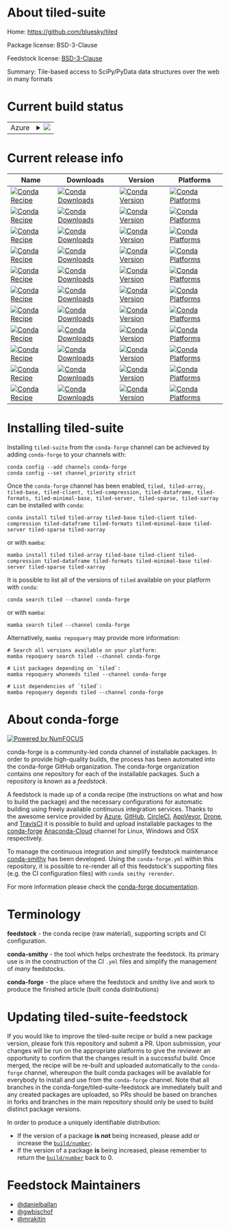 About tiled-suite
=================

Home: https://github.com/bluesky/tiled

Package license: BSD-3-Clause

Feedstock license: [BSD-3-Clause](https://github.com/conda-forge/tiled-suite-feedstock/blob/main/LICENSE.txt)

Summary: Tile-based access to SciPy/PyData data structures over the web in many formats

Current build status
====================


<table>
    
  <tr>
    <td>Azure</td>
    <td>
      <details>
        <summary>
          <a href="https://dev.azure.com/conda-forge/feedstock-builds/_build/latest?definitionId=16559&branchName=main">
            <img src="https://dev.azure.com/conda-forge/feedstock-builds/_apis/build/status/tiled-suite-feedstock?branchName=main">
          </a>
        </summary>
        <table>
          <thead><tr><th>Variant</th><th>Status</th></tr></thead>
          <tbody><tr>
              <td>linux_64_python3.10.____cpython</td>
              <td>
                <a href="https://dev.azure.com/conda-forge/feedstock-builds/_build/latest?definitionId=16559&branchName=main">
                  <img src="https://dev.azure.com/conda-forge/feedstock-builds/_apis/build/status/tiled-suite-feedstock?branchName=main&jobName=linux&configuration=linux_64_python3.10.____cpython" alt="variant">
                </a>
              </td>
            </tr><tr>
              <td>linux_64_python3.7.____cpython</td>
              <td>
                <a href="https://dev.azure.com/conda-forge/feedstock-builds/_build/latest?definitionId=16559&branchName=main">
                  <img src="https://dev.azure.com/conda-forge/feedstock-builds/_apis/build/status/tiled-suite-feedstock?branchName=main&jobName=linux&configuration=linux_64_python3.7.____cpython" alt="variant">
                </a>
              </td>
            </tr><tr>
              <td>linux_64_python3.8.____cpython</td>
              <td>
                <a href="https://dev.azure.com/conda-forge/feedstock-builds/_build/latest?definitionId=16559&branchName=main">
                  <img src="https://dev.azure.com/conda-forge/feedstock-builds/_apis/build/status/tiled-suite-feedstock?branchName=main&jobName=linux&configuration=linux_64_python3.8.____cpython" alt="variant">
                </a>
              </td>
            </tr><tr>
              <td>linux_64_python3.9.____cpython</td>
              <td>
                <a href="https://dev.azure.com/conda-forge/feedstock-builds/_build/latest?definitionId=16559&branchName=main">
                  <img src="https://dev.azure.com/conda-forge/feedstock-builds/_apis/build/status/tiled-suite-feedstock?branchName=main&jobName=linux&configuration=linux_64_python3.9.____cpython" alt="variant">
                </a>
              </td>
            </tr><tr>
              <td>osx_64_python3.10.____cpython</td>
              <td>
                <a href="https://dev.azure.com/conda-forge/feedstock-builds/_build/latest?definitionId=16559&branchName=main">
                  <img src="https://dev.azure.com/conda-forge/feedstock-builds/_apis/build/status/tiled-suite-feedstock?branchName=main&jobName=osx&configuration=osx_64_python3.10.____cpython" alt="variant">
                </a>
              </td>
            </tr><tr>
              <td>osx_64_python3.7.____cpython</td>
              <td>
                <a href="https://dev.azure.com/conda-forge/feedstock-builds/_build/latest?definitionId=16559&branchName=main">
                  <img src="https://dev.azure.com/conda-forge/feedstock-builds/_apis/build/status/tiled-suite-feedstock?branchName=main&jobName=osx&configuration=osx_64_python3.7.____cpython" alt="variant">
                </a>
              </td>
            </tr><tr>
              <td>osx_64_python3.8.____cpython</td>
              <td>
                <a href="https://dev.azure.com/conda-forge/feedstock-builds/_build/latest?definitionId=16559&branchName=main">
                  <img src="https://dev.azure.com/conda-forge/feedstock-builds/_apis/build/status/tiled-suite-feedstock?branchName=main&jobName=osx&configuration=osx_64_python3.8.____cpython" alt="variant">
                </a>
              </td>
            </tr><tr>
              <td>osx_64_python3.9.____cpython</td>
              <td>
                <a href="https://dev.azure.com/conda-forge/feedstock-builds/_build/latest?definitionId=16559&branchName=main">
                  <img src="https://dev.azure.com/conda-forge/feedstock-builds/_apis/build/status/tiled-suite-feedstock?branchName=main&jobName=osx&configuration=osx_64_python3.9.____cpython" alt="variant">
                </a>
              </td>
            </tr><tr>
              <td>win_64_python3.10.____cpython</td>
              <td>
                <a href="https://dev.azure.com/conda-forge/feedstock-builds/_build/latest?definitionId=16559&branchName=main">
                  <img src="https://dev.azure.com/conda-forge/feedstock-builds/_apis/build/status/tiled-suite-feedstock?branchName=main&jobName=win&configuration=win_64_python3.10.____cpython" alt="variant">
                </a>
              </td>
            </tr><tr>
              <td>win_64_python3.7.____cpython</td>
              <td>
                <a href="https://dev.azure.com/conda-forge/feedstock-builds/_build/latest?definitionId=16559&branchName=main">
                  <img src="https://dev.azure.com/conda-forge/feedstock-builds/_apis/build/status/tiled-suite-feedstock?branchName=main&jobName=win&configuration=win_64_python3.7.____cpython" alt="variant">
                </a>
              </td>
            </tr><tr>
              <td>win_64_python3.8.____cpython</td>
              <td>
                <a href="https://dev.azure.com/conda-forge/feedstock-builds/_build/latest?definitionId=16559&branchName=main">
                  <img src="https://dev.azure.com/conda-forge/feedstock-builds/_apis/build/status/tiled-suite-feedstock?branchName=main&jobName=win&configuration=win_64_python3.8.____cpython" alt="variant">
                </a>
              </td>
            </tr><tr>
              <td>win_64_python3.9.____cpython</td>
              <td>
                <a href="https://dev.azure.com/conda-forge/feedstock-builds/_build/latest?definitionId=16559&branchName=main">
                  <img src="https://dev.azure.com/conda-forge/feedstock-builds/_apis/build/status/tiled-suite-feedstock?branchName=main&jobName=win&configuration=win_64_python3.9.____cpython" alt="variant">
                </a>
              </td>
            </tr>
          </tbody>
        </table>
      </details>
    </td>
  </tr>
</table>

Current release info
====================

| Name | Downloads | Version | Platforms |
| --- | --- | --- | --- |
| [![Conda Recipe](https://img.shields.io/badge/recipe-tiled-green.svg)](https://anaconda.org/conda-forge/tiled) | [![Conda Downloads](https://img.shields.io/conda/dn/conda-forge/tiled.svg)](https://anaconda.org/conda-forge/tiled) | [![Conda Version](https://img.shields.io/conda/vn/conda-forge/tiled.svg)](https://anaconda.org/conda-forge/tiled) | [![Conda Platforms](https://img.shields.io/conda/pn/conda-forge/tiled.svg)](https://anaconda.org/conda-forge/tiled) |
| [![Conda Recipe](https://img.shields.io/badge/recipe-tiled--array-green.svg)](https://anaconda.org/conda-forge/tiled-array) | [![Conda Downloads](https://img.shields.io/conda/dn/conda-forge/tiled-array.svg)](https://anaconda.org/conda-forge/tiled-array) | [![Conda Version](https://img.shields.io/conda/vn/conda-forge/tiled-array.svg)](https://anaconda.org/conda-forge/tiled-array) | [![Conda Platforms](https://img.shields.io/conda/pn/conda-forge/tiled-array.svg)](https://anaconda.org/conda-forge/tiled-array) |
| [![Conda Recipe](https://img.shields.io/badge/recipe-tiled--base-green.svg)](https://anaconda.org/conda-forge/tiled-base) | [![Conda Downloads](https://img.shields.io/conda/dn/conda-forge/tiled-base.svg)](https://anaconda.org/conda-forge/tiled-base) | [![Conda Version](https://img.shields.io/conda/vn/conda-forge/tiled-base.svg)](https://anaconda.org/conda-forge/tiled-base) | [![Conda Platforms](https://img.shields.io/conda/pn/conda-forge/tiled-base.svg)](https://anaconda.org/conda-forge/tiled-base) |
| [![Conda Recipe](https://img.shields.io/badge/recipe-tiled--client-green.svg)](https://anaconda.org/conda-forge/tiled-client) | [![Conda Downloads](https://img.shields.io/conda/dn/conda-forge/tiled-client.svg)](https://anaconda.org/conda-forge/tiled-client) | [![Conda Version](https://img.shields.io/conda/vn/conda-forge/tiled-client.svg)](https://anaconda.org/conda-forge/tiled-client) | [![Conda Platforms](https://img.shields.io/conda/pn/conda-forge/tiled-client.svg)](https://anaconda.org/conda-forge/tiled-client) |
| [![Conda Recipe](https://img.shields.io/badge/recipe-tiled--compression-green.svg)](https://anaconda.org/conda-forge/tiled-compression) | [![Conda Downloads](https://img.shields.io/conda/dn/conda-forge/tiled-compression.svg)](https://anaconda.org/conda-forge/tiled-compression) | [![Conda Version](https://img.shields.io/conda/vn/conda-forge/tiled-compression.svg)](https://anaconda.org/conda-forge/tiled-compression) | [![Conda Platforms](https://img.shields.io/conda/pn/conda-forge/tiled-compression.svg)](https://anaconda.org/conda-forge/tiled-compression) |
| [![Conda Recipe](https://img.shields.io/badge/recipe-tiled--dataframe-green.svg)](https://anaconda.org/conda-forge/tiled-dataframe) | [![Conda Downloads](https://img.shields.io/conda/dn/conda-forge/tiled-dataframe.svg)](https://anaconda.org/conda-forge/tiled-dataframe) | [![Conda Version](https://img.shields.io/conda/vn/conda-forge/tiled-dataframe.svg)](https://anaconda.org/conda-forge/tiled-dataframe) | [![Conda Platforms](https://img.shields.io/conda/pn/conda-forge/tiled-dataframe.svg)](https://anaconda.org/conda-forge/tiled-dataframe) |
| [![Conda Recipe](https://img.shields.io/badge/recipe-tiled--formats-green.svg)](https://anaconda.org/conda-forge/tiled-formats) | [![Conda Downloads](https://img.shields.io/conda/dn/conda-forge/tiled-formats.svg)](https://anaconda.org/conda-forge/tiled-formats) | [![Conda Version](https://img.shields.io/conda/vn/conda-forge/tiled-formats.svg)](https://anaconda.org/conda-forge/tiled-formats) | [![Conda Platforms](https://img.shields.io/conda/pn/conda-forge/tiled-formats.svg)](https://anaconda.org/conda-forge/tiled-formats) |
| [![Conda Recipe](https://img.shields.io/badge/recipe-tiled--minimal--base-green.svg)](https://anaconda.org/conda-forge/tiled-minimal-base) | [![Conda Downloads](https://img.shields.io/conda/dn/conda-forge/tiled-minimal-base.svg)](https://anaconda.org/conda-forge/tiled-minimal-base) | [![Conda Version](https://img.shields.io/conda/vn/conda-forge/tiled-minimal-base.svg)](https://anaconda.org/conda-forge/tiled-minimal-base) | [![Conda Platforms](https://img.shields.io/conda/pn/conda-forge/tiled-minimal-base.svg)](https://anaconda.org/conda-forge/tiled-minimal-base) |
| [![Conda Recipe](https://img.shields.io/badge/recipe-tiled--server-green.svg)](https://anaconda.org/conda-forge/tiled-server) | [![Conda Downloads](https://img.shields.io/conda/dn/conda-forge/tiled-server.svg)](https://anaconda.org/conda-forge/tiled-server) | [![Conda Version](https://img.shields.io/conda/vn/conda-forge/tiled-server.svg)](https://anaconda.org/conda-forge/tiled-server) | [![Conda Platforms](https://img.shields.io/conda/pn/conda-forge/tiled-server.svg)](https://anaconda.org/conda-forge/tiled-server) |
| [![Conda Recipe](https://img.shields.io/badge/recipe-tiled--sparse-green.svg)](https://anaconda.org/conda-forge/tiled-sparse) | [![Conda Downloads](https://img.shields.io/conda/dn/conda-forge/tiled-sparse.svg)](https://anaconda.org/conda-forge/tiled-sparse) | [![Conda Version](https://img.shields.io/conda/vn/conda-forge/tiled-sparse.svg)](https://anaconda.org/conda-forge/tiled-sparse) | [![Conda Platforms](https://img.shields.io/conda/pn/conda-forge/tiled-sparse.svg)](https://anaconda.org/conda-forge/tiled-sparse) |
| [![Conda Recipe](https://img.shields.io/badge/recipe-tiled--xarray-green.svg)](https://anaconda.org/conda-forge/tiled-xarray) | [![Conda Downloads](https://img.shields.io/conda/dn/conda-forge/tiled-xarray.svg)](https://anaconda.org/conda-forge/tiled-xarray) | [![Conda Version](https://img.shields.io/conda/vn/conda-forge/tiled-xarray.svg)](https://anaconda.org/conda-forge/tiled-xarray) | [![Conda Platforms](https://img.shields.io/conda/pn/conda-forge/tiled-xarray.svg)](https://anaconda.org/conda-forge/tiled-xarray) |

Installing tiled-suite
======================

Installing `tiled-suite` from the `conda-forge` channel can be achieved by adding `conda-forge` to your channels with:

```
conda config --add channels conda-forge
conda config --set channel_priority strict
```

Once the `conda-forge` channel has been enabled, `tiled, tiled-array, tiled-base, tiled-client, tiled-compression, tiled-dataframe, tiled-formats, tiled-minimal-base, tiled-server, tiled-sparse, tiled-xarray` can be installed with `conda`:

```
conda install tiled tiled-array tiled-base tiled-client tiled-compression tiled-dataframe tiled-formats tiled-minimal-base tiled-server tiled-sparse tiled-xarray
```

or with `mamba`:

```
mamba install tiled tiled-array tiled-base tiled-client tiled-compression tiled-dataframe tiled-formats tiled-minimal-base tiled-server tiled-sparse tiled-xarray
```

It is possible to list all of the versions of `tiled` available on your platform with `conda`:

```
conda search tiled --channel conda-forge
```

or with `mamba`:

```
mamba search tiled --channel conda-forge
```

Alternatively, `mamba repoquery` may provide more information:

```
# Search all versions available on your platform:
mamba repoquery search tiled --channel conda-forge

# List packages depending on `tiled`:
mamba repoquery whoneeds tiled --channel conda-forge

# List dependencies of `tiled`:
mamba repoquery depends tiled --channel conda-forge
```


About conda-forge
=================

[![Powered by
NumFOCUS](https://img.shields.io/badge/powered%20by-NumFOCUS-orange.svg?style=flat&colorA=E1523D&colorB=007D8A)](https://numfocus.org)

conda-forge is a community-led conda channel of installable packages.
In order to provide high-quality builds, the process has been automated into the
conda-forge GitHub organization. The conda-forge organization contains one repository
for each of the installable packages. Such a repository is known as a *feedstock*.

A feedstock is made up of a conda recipe (the instructions on what and how to build
the package) and the necessary configurations for automatic building using freely
available continuous integration services. Thanks to the awesome service provided by
[Azure](https://azure.microsoft.com/en-us/services/devops/), [GitHub](https://github.com/),
[CircleCI](https://circleci.com/), [AppVeyor](https://www.appveyor.com/),
[Drone](https://cloud.drone.io/welcome), and [TravisCI](https://travis-ci.com/)
it is possible to build and upload installable packages to the
[conda-forge](https://anaconda.org/conda-forge) [Anaconda-Cloud](https://anaconda.org/)
channel for Linux, Windows and OSX respectively.

To manage the continuous integration and simplify feedstock maintenance
[conda-smithy](https://github.com/conda-forge/conda-smithy) has been developed.
Using the ``conda-forge.yml`` within this repository, it is possible to re-render all of
this feedstock's supporting files (e.g. the CI configuration files) with ``conda smithy rerender``.

For more information please check the [conda-forge documentation](https://conda-forge.org/docs/).

Terminology
===========

**feedstock** - the conda recipe (raw material), supporting scripts and CI configuration.

**conda-smithy** - the tool which helps orchestrate the feedstock.
                   Its primary use is in the construction of the CI ``.yml`` files
                   and simplify the management of *many* feedstocks.

**conda-forge** - the place where the feedstock and smithy live and work to
                  produce the finished article (built conda distributions)


Updating tiled-suite-feedstock
==============================

If you would like to improve the tiled-suite recipe or build a new
package version, please fork this repository and submit a PR. Upon submission,
your changes will be run on the appropriate platforms to give the reviewer an
opportunity to confirm that the changes result in a successful build. Once
merged, the recipe will be re-built and uploaded automatically to the
`conda-forge` channel, whereupon the built conda packages will be available for
everybody to install and use from the `conda-forge` channel.
Note that all branches in the conda-forge/tiled-suite-feedstock are
immediately built and any created packages are uploaded, so PRs should be based
on branches in forks and branches in the main repository should only be used to
build distinct package versions.

In order to produce a uniquely identifiable distribution:
 * If the version of a package **is not** being increased, please add or increase
   the [``build/number``](https://docs.conda.io/projects/conda-build/en/latest/resources/define-metadata.html#build-number-and-string).
 * If the version of a package **is** being increased, please remember to return
   the [``build/number``](https://docs.conda.io/projects/conda-build/en/latest/resources/define-metadata.html#build-number-and-string)
   back to 0.

Feedstock Maintainers
=====================

* [@danielballan](https://github.com/danielballan/)
* [@gwbischof](https://github.com/gwbischof/)
* [@mrakitin](https://github.com/mrakitin/)

